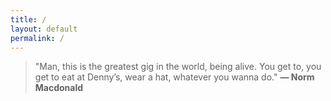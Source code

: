 ```yaml
---
title: /
layout: default
permalink: /
---
```


>"Man, this is the greatest gig in the world, being alive. You get to, you get to eat at Denny’s, wear a hat, whatever you wanna do."
**— Norm Macdonald**
